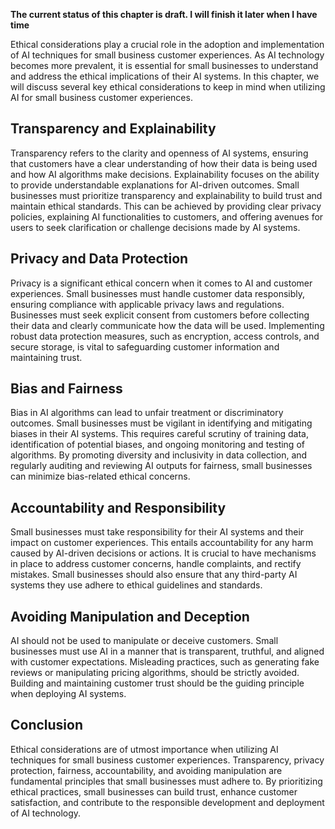 **The current status of this chapter is draft. I will finish it later when I have time**

Ethical considerations play a crucial role in the adoption and implementation of AI techniques for small business customer experiences. As AI technology becomes more prevalent, it is essential for small businesses to understand and address the ethical implications of their AI systems. In this chapter, we will discuss several key ethical considerations to keep in mind when utilizing AI for small business customer experiences.

Transparency and Explainability
-------------------------------

Transparency refers to the clarity and openness of AI systems, ensuring that customers have a clear understanding of how their data is being used and how AI algorithms make decisions. Explainability focuses on the ability to provide understandable explanations for AI-driven outcomes. Small businesses must prioritize transparency and explainability to build trust and maintain ethical standards. This can be achieved by providing clear privacy policies, explaining AI functionalities to customers, and offering avenues for users to seek clarification or challenge decisions made by AI systems.

Privacy and Data Protection
---------------------------

Privacy is a significant ethical concern when it comes to AI and customer experiences. Small businesses must handle customer data responsibly, ensuring compliance with applicable privacy laws and regulations. Businesses must seek explicit consent from customers before collecting their data and clearly communicate how the data will be used. Implementing robust data protection measures, such as encryption, access controls, and secure storage, is vital to safeguarding customer information and maintaining trust.

Bias and Fairness
-----------------

Bias in AI algorithms can lead to unfair treatment or discriminatory outcomes. Small businesses must be vigilant in identifying and mitigating biases in their AI systems. This requires careful scrutiny of training data, identification of potential biases, and ongoing monitoring and testing of algorithms. By promoting diversity and inclusivity in data collection, and regularly auditing and reviewing AI outputs for fairness, small businesses can minimize bias-related ethical concerns.

Accountability and Responsibility
---------------------------------

Small businesses must take responsibility for their AI systems and their impact on customer experiences. This entails accountability for any harm caused by AI-driven decisions or actions. It is crucial to have mechanisms in place to address customer concerns, handle complaints, and rectify mistakes. Small businesses should also ensure that any third-party AI systems they use adhere to ethical guidelines and standards.

Avoiding Manipulation and Deception
-----------------------------------

AI should not be used to manipulate or deceive customers. Small businesses must use AI in a manner that is transparent, truthful, and aligned with customer expectations. Misleading practices, such as generating fake reviews or manipulating pricing algorithms, should be strictly avoided. Building and maintaining customer trust should be the guiding principle when deploying AI systems.

Conclusion
----------

Ethical considerations are of utmost importance when utilizing AI techniques for small business customer experiences. Transparency, privacy protection, fairness, accountability, and avoiding manipulation are fundamental principles that small businesses must adhere to. By prioritizing ethical practices, small businesses can build trust, enhance customer satisfaction, and contribute to the responsible development and deployment of AI technology.
